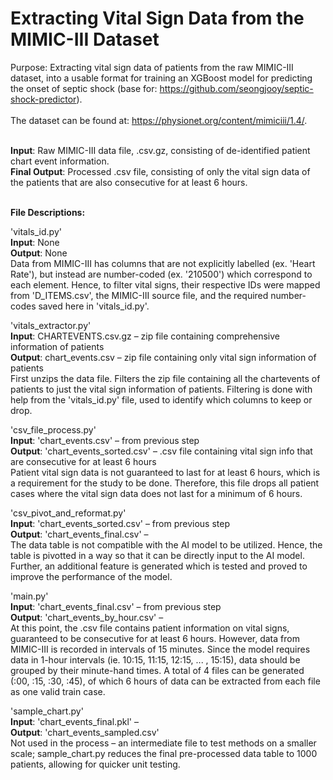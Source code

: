 # Extracting Vital Sign Data from the MIMIC-III Dataset
Purpose: Extracting vital sign data of patients from the raw MIMIC-III dataset, into a usable format for training an XGBoost model for predicting the onset of septic shock (base for: https://github.com/seongjooy/septic-shock-predictor). <br/> <br/>
The dataset can be found at: https://physionet.org/content/mimiciii/1.4/. <br/> <br/>

**Input**: Raw MIMIC-III data file, .csv.gz, consisting of de-identified patient chart event information. <br/>
**Final Output**: Processed .csv file, consisting of only the vital sign data of the patients that are also consecutive for at least 6 hours. <br/><br/>

**File Descriptions:** <br/>

'vitals_id.py'<br/>
**Input**: None   <br/>
**Output**: None   <br/>
Data from MIMIC-III has columns that are not explicitly labelled (ex. 'Heart Rate'), but instead are number-coded (ex. '210500') which correspond to each element. Hence, to filter vital signs, their respective IDs were mapped from 'D_ITEMS.csv', the MIMIC-III source file, and the required number-codes saved here in 'vitals_id.py'.


'vitals_extractor.py'<br/>
**Input**: CHARTEVENTS.csv.gz – zip file containing comprehensive information of patients <br/>
**Output**: chart_events.csv – zip file containing only vital sign information of patients <br/>
First unzips the data file. Filters the zip file containing all the chartevents of patients to just the vital sign information of patients. Filtering is done with help from the 'vitals_id.py' file, used to identify which columns to keep or drop.

'csv_file_process.py'<br/>
**Input**: 'chart_events.csv' – from previous step <br/>
**Output**: 'chart_events_sorted.csv' – .csv file containing vital sign info that are consecutive for at least 6 hours <br/>
Patient vital sign data is not guaranteed to last for at least 6 hours, which is a requirement for the study to be done. Therefore, this file drops all patient cases where the vital sign data does not last for a minimum of 6 hours.

'csv_pivot_and_reformat.py'<br/>
**Input**: 'chart_events_sorted.csv' – from previous step <br/>
**Output**: 'chart_events_final.csv' –  <br/>
The data table is not compatible with the AI model to be utilized. Hence, the table is pivotted in a way so that it can be directly input to the AI model. Further, an additional feature is generated which is tested and proved to improve the performance of the model.

'main.py'<br/>
**Input**: 'chart_events_final.csv' – from previous step <br/>
**Output**: 'chart_events_by_hour.csv' –  <br/>
At this point, the .csv file contains patient information on vital signs, guaranteed to be consecutive for at least 6 hours. However, data from MIMIC-III is recorded in intervals of 15 minutes. Since the model requires data in 1-hour intervals (ie. 10:15, 11:15, 12:15, ... , 15:15), data should be grouped by their minute-hand times. A total of 4 files can be generated (:00, :15, :30, :45), of which 6 hours of data can be extracted from each file as one valid train case. 


'sample_chart.py'<br/>
**Input**: 'chart_events_final.pkl' –  <br/>
**Output**: 'chart_events_sampled.csv' <br/>
Not used in the process – an intermediate file to test methods on a smaller scale; sample_chart.py reduces the final pre-processed data table to 1000 patients, allowing for quicker unit testing.
